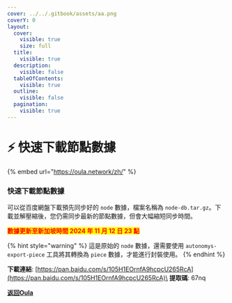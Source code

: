```yaml
---
cover: ../../.gitbook/assets/aa.png
coverY: 0
layout:
  cover:
    visible: true
    size: full
  title:
    visible: true
  description:
    visible: false
  tableOfContents:
    visible: true
  outline:
    visible: false
  pagination:
    visible: true
---
```


# ⚡ 快速下載節點數據

{% embed url="https://oula.network/zh/" %}

### 快速下載節點數據

可以從百度網盤下載預先同步好的 `node` 數據，檔案名稱為 `node-db.tar.gz`。下載並解壓縮後，您仍需同步最新的節點數據，但會大幅縮短同步時間。

<mark style="color:red;">**數據更新至新加坡時間 2024 年 11 月 12 日 23 點**</mark>

{% hint style="warning" %}
這是原始的 `node` 數據，還需要使用 `autonomys-export-piece` 工具將其轉換為 `piece` 數據，才能進行封裝使用。
{% endhint %}

**下載連結**: [https://pan.baidu.com/s/105H1EOrnfA9hcpcU265RcA](https://pan.baidu.com/s/105H1EOrnfA9hcpcU265RcA)\
**提取碼**: 67nq





[**返回Oula**](https://oula.network/zh/login)
